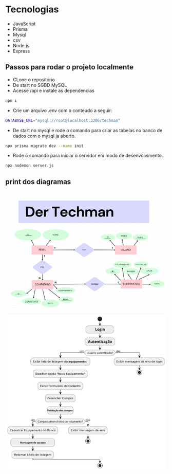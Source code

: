 # Tecnologias
- JavaScript
- Prisma
- Mysql
- csv
- Node.js
- Express

## Passos para rodar o projeto localmente
- CLone o repositório
- De start no SGBD MySQL
- Acesse /api e instale as dependencias
```bash
npm i 
```
- Crie um arquivo .env com o conteúdo a seguir:
```bash
DATABASE_URL="mysql://root@localhost:3306/techman" 
```
- De start no mysql e rode o comando para criar as tabelas no banco de dados com o mysql ja aberto.
```bash
npx prisma migrate dev --name init
```
- Rode o comando para iniciar o servidor em modo de desenvolvimento.
```bash
npx nodemon server.js 
```

## print dos diagramas

![i1](../docs/der.png)
![i2](../docs/Login.png)



